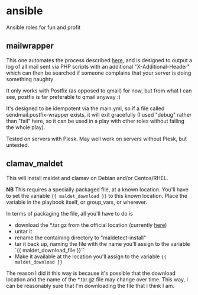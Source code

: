 # ansible
Ansible roles for fun and profit
## mailwrapper
This one automates the process described [here](http://kb.odin.com/en/114845), and is designed to output a log of all mail sent via PHP scripts with an additional "X-Additional-Header" which can then be searched if someone complains that your server is doing something naughty

It only works with Postfix (as opposed to qmail) for now, but from what I can see, postfix is far preferable to qmail anyway :)

It's designed to be idempotent via the main.yml, so if a file called sendmail.postfix-wrapper exists, it will exit gracefully (I used "debug" rather than "fail" here, so it can be used in a play with other roles without failing the whole play).

Tested on servers with Plesk. May well work on servers without Plesk, but untested.
## clamav_maldet
This will install maldet and clamav on Debian and/or Centos/RHEL.

**NB** This requires a specially packaged file, at a known location. You'll have to set the variable `{{ maldet_download }}` to this known location. Place the variable in the playbook itself, or group_vars, or wherever.

In terms of packaging the file, all you'll have to do is 

  - download the *.tar.gz from the official location (currently [here](http://www.rfxn.com/downloads/maldetect-current.tar.gz))
  - untar it
  - rename the containing directory to "maldetect-install"
  - tar it back up, naming the file with the name you'll assign to the variable `{{ maldet_download_file }}``
  - Make it available at the location you'll assign to the variable `{{ maldet_download }}`

The reason I did it this way is because it's possible that the download location and the name of the *.tar.gz file may change over time. This way, I can be reasonably sure that I'm downloading the file that I think I am.
